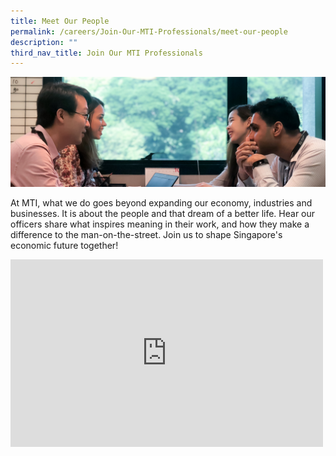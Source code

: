 ```yaml
---
title: Meet Our People
permalink: /careers/Join-Our-MTI-Professionals/meet-our-people
description: ""
third_nav_title: Join Our MTI Professionals
---
```

![Banner](/images/Careers/Careers%20_Banner.jpg)

At MTI, what we do goes beyond expanding our economy, industries and businesses. It is about the people and that dream of a better life. Hear our officers share what inspires meaning in their work, and how they make a difference to the man-on-the-street. Join us to shape Singapore's economic future together!

<div>
<iframe width="500px" height="300px" src="https://www.youtube.com/embed/hrinpvz0d7A" title="MTI - HR Recruitment Video" frameborder="0" allow="accelerometer; autoplay; clipboard-write; encrypted-media; gyroscope; picture-in-picture" allowfullscreen></iframe>
	</div>